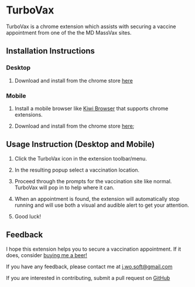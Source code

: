 # TurboVax

TurboVax is a chrome extension which assists with securing a vaccine appointment from one of the the MD MassVax sites.

## Installation Instructions

### Desktop

1. Download and install from the chrome store [here](https://chrome.google.com/webstore/detail/turbovax/lhmlhlcpehgjmnhmkmgbdkdkjgfmfmkl)

### Mobile

1. Install a mobile browser like [Kiwi Browser](https://play.google.com/store/apps/details?id=com.kiwibrowser.browser&hl=en_US&gl=US) that supports chrome extensions.  

2. Download and install from the chrome store [here](https://chrome.google.com/webstore/detail/turbovax/lhmlhlcpehgjmnhmkmgbdkdkjgfmfmkl);

## Usage Instruction (Desktop and Mobile)

1. Click the TurboVax icon in the extension toolbar/menu.

3. In the resulting popup select a vaccination location.

4. Proceed through the prompts for the vaccination site like normal.  TurboVax will pop in to help where it can. 

5. When an appointment is found, the extension will automatically stop running and will use both a visual and audible alert to get your attention.  

6. Good luck!

## Feedback

I hope this extension helps you to secure a vaccination appointment.  If it does, consider [buying me a beer!](http://paypal.me/jwomeara)

If you have any feedback, please contact me at [j.wo.soft@gmail.com](j.wo.soft@gmail.com)

If you are interested in contributing, submit a pull request on [GitHub](https://github.com/jwosoft/TurboVax)